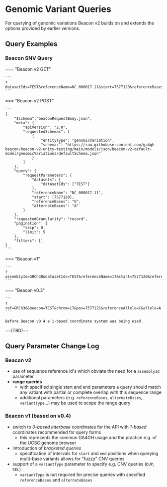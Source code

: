 # Genomic Variant Queries

For querying of genomic variations Beacon v2 builds on and extends the options provided
by earlier versions.

## Query Examples

### Beacon SNV Query 

=== "Beacon v2 GET"

	```
	?datasetIds=TEST&referenceName=NC_000017.11&start=7577120&referenceBases=G&alternateBases=A
	```


=== "Beacon v2 POST"

	```
	{
	    "$schema":"beaconRequestBody.json",
	    "meta": {
	        "apiVersion": "2.0",
	        "requestedSchemas": [
	            {
	                "entityType": "genomicVariation",
	                "schema:": "https://raw.githubusercontent.com/ga4gh-beacon/beacon-v2-unity-testing/main/models/json/beacon-v2-default-model/genomicVariations/defaultSchema.json"
	            }
	        ]
	    },
	    "query": {
	        "requestParameters": {
	            "datasets": {
	                "datasetIds": ["TEST"]
	            },
	            "referenceName": "NC_000017.11",
	            "start": [7577120],
	            "referenceBases": "G",
	            "alternateBases": "A"
	        }
	    },
	    "requestedGranularity": "record",
	    "pagination": {
	        "skip": 0,
	        "limit": 5
	    },
	    "filters": []
	}
	```


=== "Beacon v1"

	```
	?assemblyId=GRCh38&datasetIds=TEST&referenceName=17&start=7577120&referenceBases=G&alternateBases=A
	```

=== "Beacon v0.3"

	```
	?ref=GRCh38&beacon=TEST&chrom=17&pos=7577121&referenceAllele=C&allele=A
	```

	Before Beacon v0.4 a 1-based coordinate system was being used.


==(TBD)==

## Query Parameter Change Log

<!--TODO: Should this go to a separate Beacon chamges page and be referenced?-->

### Beacon v2

* use of sequence reference id's which obviate the need for a `assemblyId` parameter
* **range queries**
	- with specified single start and end parameters a query should match any vatiant
	with partial or complete overlap with this sequence range
	- additional parameters (e.g. `referenceBases`, `alternateBases`, `variantType`...)
	may be used to scope the range query

### Beacon v1 (based on v0.4)

* switch to _0-based interbase_ coordinates for the API with _1-based_ coordinates
recommended for query forms
	- this represents the common GA4GH usage and the practice e.g. of the UCSC genome browser
* introduction of _bracketed queries_
	- specification of intervals for `start` and `end` positions when querying multi-base
	variants allows for "fuzzy" CNV queries
* support of a `variantType` parameter to specify e.g. CNV queries (`DUP`, `DEL`)
	- `variantType` is not required for precise queries with specified `referenceBases`
	and `alternateBases`



